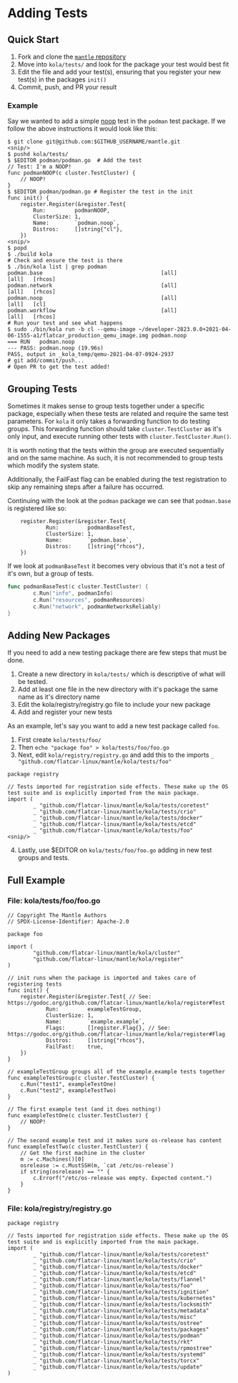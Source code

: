 # Adding Tests

## Quick Start

1. Fork and clone the [`mantle` repository](https://github.com/kinvolk/mantle/)
2. Move into `kola/tests/` and look for the package your test would best fit
3. Edit the file and add your test(s), ensuring that you register your new test(s) in the packages `init()`
4. Commit, push, and PR your result

### Example

Say we wanted to add a simple [noop](https://en.wikipedia.org/wiki/NOP_(code)) test in the `podman` test package. If we follow the above instructions it would look like this:

```
$ git clone git@github.com:$GITHUB_USERNAME/mantle.git
<snip/>
$ pushd kola/tests/
$ $EDITOR podman/podman.go  # Add the test
// Test: I'm a NOOP!
func podmanNOOP(c cluster.TestCluster) {
    // NOOP!
}
$ $EDITOR podman/podman.go # Register the test in the init
func init() {
    register.Register(&register.Test{
        Run:         podmanNOOP,
        ClusterSize: 1,
        Name:        `podman.noop`,
        Distros:     []string{"cl"},
    })
<snip/>
$ popd
$ ./build kola
# Check and ensure the test is there
$ ./bin/kola list | grep podman
podman.base                                     [all]                                   [all]   [rhcos]
podman.network                                  [all]                                   [all]   [rhcos]
podman.noop                                     [all]                                   [all]   [cl]
podman.workflow                                 [all]                                   [all]   [rhcos]
# Run your test and see what happens
$ sudo ./bin/kola run -b cl --qemu-image ~/developer-2823.0.0+2021-04-06-1555-a1/flatcar_production_qemu_image.img podman.noop
=== RUN   podman.noop
--- PASS: podman.noop (19.96s)
PASS, output in _kola_temp/qemu-2021-04-07-0924-2937
# git add/commit/push...
# Open PR to get the test added!
```

## Grouping Tests

Sometimes it makes sense to group tests together under a specific package, especially when these tests are related and require the same test parameters. For `kola` it only takes a forwarding function to do testing groups. This forwarding function should take `cluster.TestCluster` as it's only input, and execute running other tests with `cluster.TestCluster.Run()`.

It is worth noting that the tests within the group are executed sequentially and on the same machine. As such, it is not recommended to group tests which modify the system state.

Additionally, the FailFast flag can be enabled during the test registration to skip any remaining steps after a failure has occurred.

Continuing with the look at the `podman` package we can see that `podman.base` is registered like so:

```golang
    register.Register(&register.Test{
            Run:         podmanBaseTest,
            ClusterSize: 1,
            Name:        `podman.base`,
            Distros:     []string{"rhcos"},
    })
```

If we look at `podmanBaseTest` it becomes very obvious that it's not a test of it's own, but a group of tests.

```go
func podmanBaseTest(c cluster.TestCluster) {
        c.Run("info", podmanInfo)
        c.Run("resources", podmanResources)
        c.Run("network", podmanNetworksReliably)
}
```

## Adding New Packages

If you need to add a new testing package there are few steps that must be done.

1. Create a new directory in `kola/tests/` which is descriptive of what will be tested.
2. Add at least one file in the new directory with it's package the same name as it's directory name
3. Edit the kola/registry/registry.go file to include your new package
4. Add and register your new tests

As an example, let's say you want to add a new test package called `foo`.

1. First create `kola/tests/foo/`
2. Then `echo "package foo" > kola/tests/foo/foo.go`
3. Next, edit `kola/registry/registry.go` and add this to the imports `_ "github.com/flatcar-linux/mantle/kola/tests/foo"`

```golang
package registry

// Tests imported for registration side effects. These make up the OS test suite and is explicitly imported from the main package.
import (
        _ "github.com/flatcar-linux/mantle/kola/tests/coretest"
        _ "github.com/flatcar-linux/mantle/kola/tests/crio"
        _ "github.com/flatcar-linux/mantle/kola/tests/docker"
        _ "github.com/flatcar-linux/mantle/kola/tests/etcd"
        _ "github.com/flatcar-linux/mantle/kola/tests/foo"
<snip/>
```

4. Lastly, use $EDITOR on `kola/tests/foo/foo.go` adding in new test groups and tests.

## Full Example

### File: kola/tests/foo/foo.go
```golang
// Copyright The Mantle Authors
// SPDX-License-Identifier: Apache-2.0

package foo

import (
        "github.com/flatcar-linux/mantle/kola/cluster"
        "github.com/flatcar-linux/mantle/kola/register"
)

// init runs when the package is imported and takes care of registering tests
func init() {
    register.Register(&register.Test{ // See: https://godoc.org/github.com/flatcar-linux/mantle/kola/register#Test
            Run:         exampleTestGroup,
            ClusterSize: 1,
            Name:        `example.example`,
            Flags:       []register.Flag{}, // See: https://godoc.org/github.com/flatcar-linux/mantle/kola/register#Flag
            Distros:     []string{"rhcos"},
            FailFast:    true,
    })
}

// exampleTestGroup groups all of the example.example tests together
func exampleTestGroup(c cluster.TestCluster) {
    c.Run("test1", exampleTestOne)
    c.Run("test2", exampleTestTwo)
}

// The first example test (and it does nothing!)
func exampleTestOne(c cluster.TestCluster) {
    // NOOP!
}

// The second example test and it makes sure os-release has content
func exampleTestTwo(c cluster.TestCluster) {
    // Get the first machine in the cluster
    m := c.Machines()[0]
    osrelease := c.MustSSH(m, `cat /etc/os-release`)
    if string(osrelease) == "" {
        c.Errorf("/etc/os-release was empty. Expected content.")
    }
}
```

### File: kola/registry/registry.go

```golang
package registry

// Tests imported for registration side effects. These make up the OS test suite and is explicitly imported from the main package.
import (
        _ "github.com/flatcar-linux/mantle/kola/tests/coretest"
        _ "github.com/flatcar-linux/mantle/kola/tests/crio"
        _ "github.com/flatcar-linux/mantle/kola/tests/docker"
        _ "github.com/flatcar-linux/mantle/kola/tests/etcd"
        _ "github.com/flatcar-linux/mantle/kola/tests/flannel"
        _ "github.com/flatcar-linux/mantle/kola/tests/foo"
        _ "github.com/flatcar-linux/mantle/kola/tests/ignition"
        _ "github.com/flatcar-linux/mantle/kola/tests/kubernetes"
        _ "github.com/flatcar-linux/mantle/kola/tests/locksmith"
        _ "github.com/flatcar-linux/mantle/kola/tests/metadata"
        _ "github.com/flatcar-linux/mantle/kola/tests/misc"
        _ "github.com/flatcar-linux/mantle/kola/tests/ostree"
        _ "github.com/flatcar-linux/mantle/kola/tests/packages"
        _ "github.com/flatcar-linux/mantle/kola/tests/podman"
        _ "github.com/flatcar-linux/mantle/kola/tests/rkt"
        _ "github.com/flatcar-linux/mantle/kola/tests/rpmostree"
        _ "github.com/flatcar-linux/mantle/kola/tests/systemd"
        _ "github.com/flatcar-linux/mantle/kola/tests/torcx"
        _ "github.com/flatcar-linux/mantle/kola/tests/update"
)
```
